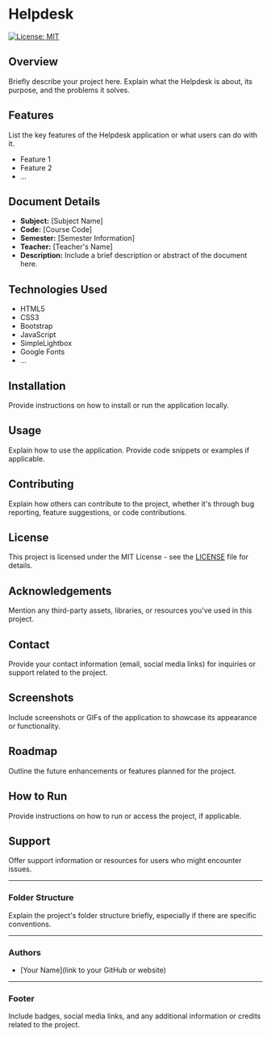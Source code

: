 # Helpdesk

[![License: MIT](https://img.shields.io/badge/License-MIT-yellow.svg)](https://opensource.org/licenses/MIT)

## Overview

Briefly describe your project here. Explain what the Helpdesk is about, its purpose, and the problems it solves.

## Features

List the key features of the Helpdesk application or what users can do with it.

- Feature 1
- Feature 2
- ...

## Document Details

- **Subject:** [Subject Name]
- **Code:** [Course Code]
- **Semester:** [Semester Information]
- **Teacher:** [Teacher's Name]
- **Description:** Include a brief description or abstract of the document here.

## Technologies Used

- HTML5
- CSS3
- Bootstrap
- JavaScript
- SimpleLightbox
- Google Fonts
- ...

## Installation

Provide instructions on how to install or run the application locally.

## Usage

Explain how to use the application. Provide code snippets or examples if applicable.

## Contributing

Explain how others can contribute to the project, whether it's through bug reporting, feature suggestions, or code contributions.

## License

This project is licensed under the MIT License - see the [LICENSE](LICENSE) file for details.

## Acknowledgements

Mention any third-party assets, libraries, or resources you've used in this project.

## Contact

Provide your contact information (email, social media links) for inquiries or support related to the project.

## Screenshots

Include screenshots or GIFs of the application to showcase its appearance or functionality.

## Roadmap

Outline the future enhancements or features planned for the project.

## How to Run

Provide instructions on how to run or access the project, if applicable.

## Support

Offer support information or resources for users who might encounter issues.

---

### Folder Structure

Explain the project's folder structure briefly, especially if there are specific conventions.

---

### Authors

- [Your Name](link to your GitHub or website)

---

### Footer

Include badges, social media links, and any additional information or credits related to the project.

